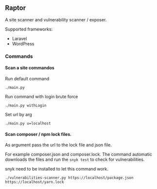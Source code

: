 ## Raptor

A site scanner and vulnerability scanner / exposer.

Supported frameworks:

- Laravel
- WordPress

### Commands

#### Scan a site commandos

Run default command

```commandline
./main.py
```

Run command with login brute force

```commandline
./main.py withLogin
```

Set url by arg

```commandline
./main.py u=localhost
```

#### Scan composer / npm lock files.

As argument pass the url to the lock file and json file.

For example composer.json and composer.lock.
The command automatic downloads the files and run the `snyk test` to check for vulnerabilities.

snyk need to be installed to let this command work.

```commandline
./vulnerabilities-scanner.py https://localhost/package.json https://localhost/yarn.lock
```